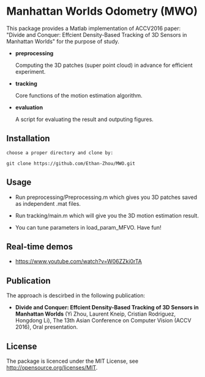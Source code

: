 # Manhattan Worlds Odometry (MWO)
This package provides a Matlab implementation of ACCV2016 paper: "Divide and Conquer: Effcient Density-Based Tracking of 3D Sensors in Manhattan Worlds" for the purpose of study.

*   **preprocessing**

    Computing the 3D patches (super point cloud) in advance for efficient experiment.

*   **tracking**

    Core functions of the motion estimation algorithm.
    
*   **evaluation**

    A script for evaluating the result and outputing figures.
    
## Installation

    choose a proper directory and clone by: 
    
    git clone https://github.com/Ethan-Zhou/MWO.git
    
## Usage

*   Run preprocessing/Preprocessing.m which gives you 3D patches saved as independent .mat files.

*   Run tracking/main.m which will give you the 3D motion estimation result. 

*   You can tune parameters in load_param_MFVO. Have fun!

## Real-time demos

*  https://www.youtube.com/watch?v=W06ZZki0rTA

## Publication

The approach is descirbed in the following publication:

*  **Divide and Conquer: Effcient Density-Based Tracking of 3D Sensors in Manhattan Worlds** (Yi Zhou, Laurent Kneip, Cristian Rodriguez, Hongdong Li), The 13th Asian Conference on Computer Vision (ACCV 2016), Oral presentation.

## License

The package is licenced under the MIT License, see http://opensource.org/licenses/MIT.





    
    

    



